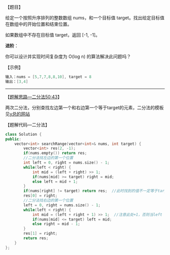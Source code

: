 【题目】

给定一个按照升序排列的整数数组 nums，和一个目标值 target。找出给定目标值在数组中的开始位置和结束位置。

如果数组中不存在目标值 target，返回 [-1, -1]。

**进阶**：

你可以设计并实现时间复杂度为 O(log n) 的算法解决此问题吗？

【示例】

```c++
输入：nums = [5,7,7,8,8,10], target = 8
输出：[3,4]
```

---

【[题解思路—二分法50:43](https://www.bilibili.com/video/BV1Ft41157zW)】

两次二分法，分别查找左边第一个和右边第一个等于target的元素，二分法的模板见[y总的网站](https://www.acwing.com/blog/content/31/)

【题解代码—二分法】

```c++
class Solution {
public:
    vector<int> searchRange(vector<int>& nums, int target) {
        vector<int> res(2, -1);
        if(nums.empty()) return res;
        //二分法找左边的第一个位置
        int left = 0, right = nums.size() - 1;
        while(left < right) {
            int mid = (left + right) >> 1;
            if(nums[mid] >= target) right = mid; 
            else left = mid + 1;
        }
        if(nums[right] != target) return res;  //此时找到的值不一定等于target，需要判断
        res[0] = right;
        //二分法找右边的第一个位置
        left = 0, right = nums.size() - 1;
        while(left < right) {
            int mid = (left + right + 1) >> 1;  //注意此处+1，否则当left = right - 1时会陷入死循环
            if(nums[mid] <= target) left = mid;
            else right = mid - 1;
        }
        res[1] = right;
        return res;
    }
};
```

